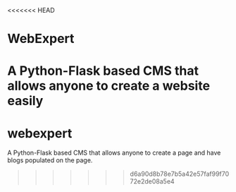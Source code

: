 <<<<<<< HEAD
# WebExpert
A Python-Flask based CMS that allows anyone to create a website easily
=======
# webexpert
A Python-Flask based CMS that allows anyone to create a page and have blogs populated on the page.
>>>>>>> d6a90d8b78e7b5a42e57faf99f7072e2de08a5e4
